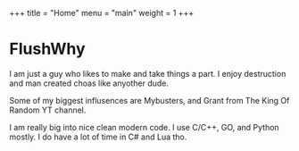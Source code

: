 +++
title = "Home"
menu = "main"
weight = 1
+++

# FlushWhy 
I am just a guy who likes to make and take things a part. I enjoy destruction and man created choas like anyother dude. 

Some of my biggest influsences are Mybusters, and Grant from The King Of Random YT channel.

I am really big into nice clean modern code. I use C/C++, GO, and Python mostly. I do have a lot of time in C# and Lua tho.
